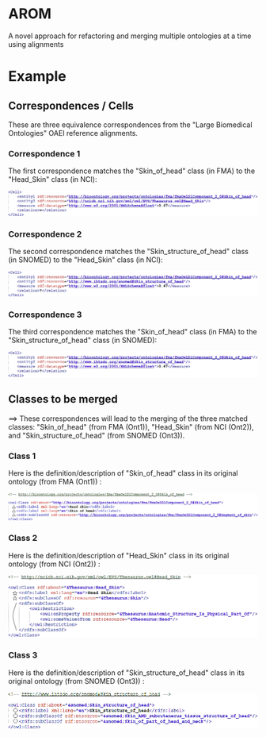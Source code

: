# AROM
A novel approach for refactoring and merging multiple ontologies at a time using alignments


# Example


## Correspondences / Cells

These are three equivalence correspondences from the "Large Biomedical Ontologies" OAEI reference alignments.

### Correspondence 1

The first correspondence matches the "Skin_of_head" class (in FMA) to the "Head_Skin" class (in NCI):

![FMA-NCI alignment](https://github.com/inesosman/AROM/blob/master/Figures/FMA-NCI.png)

### Correspondence 2

The second correspondence matches the "Skin_structure_of_head" class (in SNOMED) to the "Head_Skin" class (in NCI):

![SNOMED-NCI alignment](https://github.com/inesosman/AROM/blob/master/Figures/FMA-SNOMED.png)

### Correspondence 3

The third correspondence matches the "Skin_of_head" class (in FMA) to the "Skin_structure_of_head" class (in SNOMED):

![FMA-SNOMED alignment](https://github.com/inesosman/AROM/blob/master/Figures/FMA-SNOMED.png)



## Classes to be merged

==> These correspondences will lead to the merging of the three matched classes: "Skin_of_head" (from FMA (Ont1)), "Head_Skin" (from NCI (Ont2)), and "Skin_structure_of_head" (from SNOMED (Ont3)).

### Class 1

Here is the definition/description of "Skin_of_head" class in its original ontology (from FMA (Ont1)) :

![Skin_of_head](https://github.com/inesosman/AROM/blob/master/Figures/FMA_Class.png)

### Class 2

Here is the definition/description of "Head_Skin" class in its original ontology (from NCI (Ont2)) :

![Head_Skin](https://github.com/inesosman/AROM/blob/master/Figures/NCI_Class.png)

### Class 3

Here is the definition/description of "Skin_structure_of_head" class in its original ontology (from SNOMED (Ont3)) :

![Skin_structure_of_head](https://github.com/inesosman/AROM/blob/master/Figures/SNOMED_Class.png)
